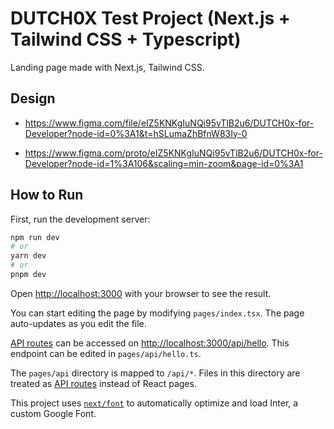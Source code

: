 # DUTCH0X Test Project (Next.js + Tailwind CSS + Typescript)

Landing page made with Next.js, Tailwind CSS.

## Design

* https://www.figma.com/file/eIZ5KNKgIuNQi95vTlB2u6/DUTCH0x-for-Developer?node-id=0%3A1&t=hSLumaZhBfnW83Iy-0

* https://www.figma.com/proto/eIZ5KNKgIuNQi95vTlB2u6/DUTCH0x-for-Developer?node-id=1%3A106&scaling=min-zoom&page-id=0%3A1

## How to Run

First, run the development server:

```bash
npm run dev
# or
yarn dev
# or
pnpm dev
```

Open [http://localhost:3000](http://localhost:3000) with your browser to see the result.

You can start editing the page by modifying `pages/index.tsx`. The page auto-updates as you edit the file.

[API routes](https://nextjs.org/docs/api-routes/introduction) can be accessed on [http://localhost:3000/api/hello](http://localhost:3000/api/hello). This endpoint can be edited in `pages/api/hello.ts`.

The `pages/api` directory is mapped to `/api/*`. Files in this directory are treated as [API routes](https://nextjs.org/docs/api-routes/introduction) instead of React pages.

This project uses [`next/font`](https://nextjs.org/docs/basic-features/font-optimization) to automatically optimize and load Inter, a custom Google Font.
